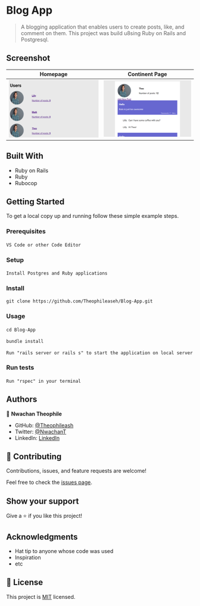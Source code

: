 # Blog App

> A blogging application that enables users to create posts, like, and comment on them. This project was build u8sing Ruby on Rails and Postgresql. 

## Screenshot
| Homepage |   Continent Page |
| ---------- | ----------- |
 | ![usersPage](img/1.png) | ![UsersPostsPage](img/2.png) |
</p>


## Built With

- Ruby on Rails
- Ruby
- Rubocop

## Getting Started
To get a local copy up and running follow these simple example steps.

### Prerequisites

``VS Code or other Code Editor``

### Setup

``Install Postgres and Ruby applications``

### Install

    git clone https://github.com/Theophileaseh/Blog-App.git

### Usage

``cd Blog-App``

``bundle install``

``Run "rails server or rails s" to start the application on local server``

### Run tests

``Run "rspec" in your terminal``


## Authors

👤 **Nwachan Theophile**

- GitHub: [@Theophileash](https://github.com/Theophileaseh)
- Twitter: [@NwachanT](https://twitter.com/NwachanT)
- LinkedIn: [LinkedIn](https://linkedin.com/in/nwachan-theophile)

## 🤝 Contributing

Contributions, issues, and feature requests are welcome!

Feel free to check the [issues page](../../issues/).

## Show your support

Give a ⭐️ if you like this project!

## Acknowledgments

- Hat tip to anyone whose code was used
- Inspiration
- etc

## 📝 License

This project is [MIT](./MIT.md) licensed.
